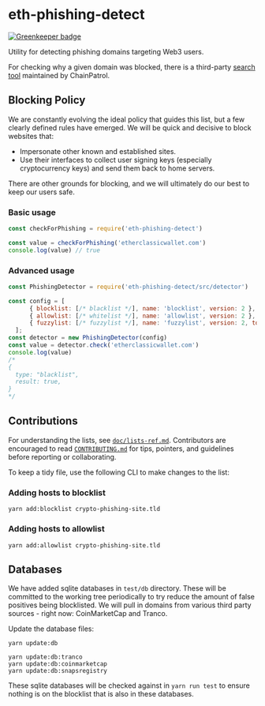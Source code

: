 # eth-phishing-detect

[![Greenkeeper badge](https://badges.greenkeeper.io/MetaMask/eth-phishing-detect.svg)](https://greenkeeper.io/)

Utility for detecting phishing domains targeting Web3 users.

For checking why a given domain was blocked, there is a third-party [search tool](https://app.chainpatrol.io/search) maintained by ChainPatrol.

## Blocking Policy

We are constantly evolving the ideal policy that guides this list, but a few clearly defined rules have emerged. We will be quick and decisive to block websites that:
- Impersonate other known and established sites.
- Use their interfaces to collect user signing keys (especially cryptocurrency keys) and send them back to home servers.

There are other grounds for blocking, and we will ultimately do our best to keep our users safe.


### Basic usage

```js
const checkForPhishing = require('eth-phishing-detect')

const value = checkForPhishing('etherclassicwallet.com')
console.log(value) // true
```

### Advanced usage

```js
const PhishingDetector = require('eth-phishing-detect/src/detector')

const config = [
      { blocklist: [/* blacklist */], name: 'blocklist', version: 2 },
      { allowlist: [/* whitelist */], name: 'allowlist', version: 2 },
      { fuzzylist: [/* fuzzylist */], name: 'fuzzylist', version: 2, tolerance: 2 },
  ];
const detector = new PhishingDetector(config)
const value = detector.check('etherclassicwallet.com')
console.log(value)
/*
{
  type: "blacklist",
  result: true,
}
*/
```

## Contributions


For understanding the lists, see [`doc/lists-ref.md`](doc/lists-ref.md).
Contributors are encouraged to read [`CONTRIBUTING.md`](./CONTRIBUTING.md) for tips, pointers, and guidelines before reporting or collaborating.

To keep a tidy file, use the following CLI to make changes to the list:

### Adding hosts to blocklist

```
yarn add:blocklist crypto-phishing-site.tld
```

### Adding hosts to allowlist

```
yarn add:allowlist crypto-phishing-site.tld
```

## Databases

We have added sqlite databases in `test/db` directory. These will be committed to the working tree periodically to try reduce the amount of false positives being blocklisted. We will pull in domains from various third party sources - right now: CoinMarketCap and Tranco. 

Update the database files:

```terminal
yarn update:db

yarn update:db:tranco
yarn update:db:coinmarketcap
yarn update:db:snapsregistry
```

These sqlite databases will be checked against in `yarn run test` to ensure nothing is on the blocklist that is also in these databases.
